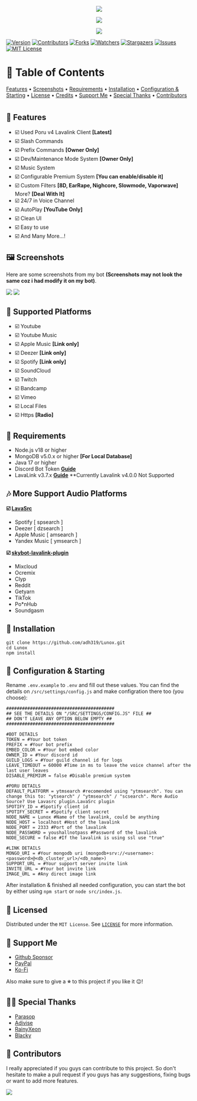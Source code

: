 <p align="center">
<img src="https://capsule-render.vercel.app/api?type=waving&color=gradient&height=200&section=header&text=Lunox&fontSize=80&fontAlignY=35&animation=twinkling&fontColor=gradient"/> 
</p>

<p align="center"> 
  <a href="https://ko-fi.com/adh319" target="_blank"> <img src="https://ko-fi.com/img/githubbutton_sm.svg"/> </a>
</p>

<p align="center"> 
  <a href="https://discord.gg/xhTVzbS5NU" target="_blank"> <img src="https://discordapp.com/api/guilds/1056011738950156359/widget.png?style=banner2"/> </a>
</p>

[![Version][version-shield]](version-url) [![Contributors][contributors-shield]][contributors-url] [![Forks][forks-shield]][forks-url]
[![Watchers][watchers-shield]][watchers-url] [![Stargazers][stars-shield]][stars-url] [![Issues][issues-shield]][issues-url]
[![MIT License][license-shield]][license-url]

# 📒 Table of Contents

[Features](#-features) • [Screenshots](#%EF%B8%8F-screenshots) • [Requirements](#-requirements) • [Installation](#-installation) •
[Configuration & Starting](#-configuration--starting) • [License](#-license) • [Credits](#-credits) • [Support Me](#-support-me) •
[Special Thanks](#-special-thanks) • [Contributors](#-contributors)

#

## 📢 Features

-   ☑️ Used Poru v4 Lavalink Client **[Latest]**
-   ☑️ Slash Commands
-   ☑️ Prefix Commands **[Owner Only]**
-   ☑️ Dev/Maintenance Mode System **[Owner Only]**
-   ☑️ Music System
-   ☑️ Configurable Premium System **[You can enable/disable it]**
-   ☑️ Custom Filters **[8D, EarRape, Nighcore, Slowmode, Vaporwave]** More? **[Deal With It]**
-   ☑️ 24/7 in Voice Channel
-   ☑️ AutoPlay **[YouTube Only]**
-   ☑️ Clean UI
-   ☑️ Easy to use
-   ☑️ And Many More...!

## 🖼️ Screenshots

Here are some screenshots from my bot **(Screenshots may not look the same coz i had modify it on my bot)**.

<p>
<img src="https://cdn.discordapp.com/attachments/1014342568554811443/1093098769907732500/image.png"/>  <img src="https://cdn.discordapp.com/attachments/1014342568554811443/1093099116818612234/image.png"/>
</p>

## 🎵 Supported Platforms

-   ☑️ Youtube
-   ☑️ Youtube Music
-   ☑️ Apple Music **[Link only]**
-   ☑️ Deezer **[Link only]**
-   ☑️ Spotify **[Link only]**
-   ☑️ SoundCloud
-   ☑️ Twitch
-   ☑️ Bandcamp
-   ☑️ Vimeo
-   ☑️ Local Files
-   ☑️ Https **[Radio]**

## 📌 Requirements

-   Node.js v18 or higher
-   MongoDB v5.0.x or higher **[For Local Database]**
-   Java 17 or higher
-   Discord Bot Token **[Guide](https://discordjs.guide/preparations/setting-up-a-bot-application.html#creating-your-bot)**
-   LavaLink v3.7.x **[Guide](https://github.com/lavalink-devs/Lavalink)** **Currently Lavalink v4.0.0 Not Supported

## 🎶 More Support Audio Platforms

**☑️ [LavaSrc](https://github.com/topi314/LavaSrc)**

-   Spotify [ spsearch ]
-   Deezer [ dzsearch ]
-   Apple Music [ amsearch ]
-   Yandex Music [ ymsearch ]

**☑️ [skybot-lavalink-plugin](https://github.com/DuncteBot/skybot-lavalink-plugin)**

-   Mixcloud
-   Ocremix
-   Clyp
-   Reddit
-   Getyarn
-   TikTok
-   Po\*nHub
-   Soundgasm

## 📝 Installation

```
git clone https://github.com/adh319/Lunox.git
cd Lunox
npm install
```

## 🚀 Configuration & Starting

Rename `.env.example` to `.env` and fill out these values. You can find the details on `/src/settings/config.js` and make configration there
too (you choose):

```
#########################################
## SEE THE DETAILS ON "/SRC/SETTINGS/CONFIG.JS" FILE ##
## DON'T LEAVE ANY OPTION BELOW EMPTY ##
#########################################

#BOT DETAILS
TOKEN = #Your bot token
PREFIX = #Your bot prefix
EMBED_COLOR = #Your bot embed color
OWNER_ID = #Your discord id
GUILD_LOGS = #Your guild channel id for logs
LEAVE_TIMEOUT = 60000 #Time in ms to leave the voice channel after the last user leaves
DISABLE_PREMIUM = false #Disable premium system

#PORU DETAILS
DEFAULT_PLATFORM = ytmsearch #recomended using "ytmsearch". You can change this to: "ytsearch" / "ytmsearch" / "scsearch". More Audio Source? Use Lavasrc plugin.LavaSrc plugin
SPOTIFY_ID = #Spotify client id
SPOTIFY_SECRET = #Spotify client secret
NODE_NAME = Lunox #Name of the lavalink, could be anything
NODE_HOST = localhost #Host of the lavalink
NODE_PORT = 2333 #Port of the lavalink
NODE_PASSWORD = youshallnotpass #Password of the lavalink
NODE_SECURE = false #If the lavalink is using ssl use "true"

#LINK DETAILS
MONGO_URI = #Your mongodb uri (mongodb+srv://<username>:<password>@<db_cluster_url>/<db_name>)
SUPPORT_URL = #Your support server invite link
INVITE_URL = #Your bot invite link
IMAGE_URL = #Any direct image link
```

After installation & finished all needed configuration, you can start the bot by either using `npm start` or `node src/index.js`.

## 🔐 Licensed

Distributed under the `MIT License`. See [`LICENSE`](https://github.com/adh319/Lunox/blob/main/LICENSE) for more information.

## 💝 Support Me

-   [Github Sponsor](https://github.com/sponsors/adh319)
-   [PayPal](https://paypal.me/LunoxBot)
-   [Ko-Fi](https://ko-fi.com/adh319)

Also make sure to give a **⭐** to this project if you like it 😉!

## 🙏🏻 Special Thanks

-   [Parasop](https://github.com/parasop)
-   [Adivise](https://github.com/Adivise)
-   [RainyXeon](https://github.com/RainyXeon)
-   [Blacky](https://github.com/brblacky)

## 👥 Contributors

I really appreciated if you guys can contribute to this project. So don't hesitate to make a pull request if you guys has any suggestions,
fixing bugs or want to add more features.

<a href="https://github.com/adh319/Lunox/graphs/contributors">
  <img src="https://contributors-img.web.app/image?repo=adh319/Lunox" />
</a>

[version-shield]: https://img.shields.io/github/package-json/v/adh319/Lunox?style=for-the-badge
[contributors-shield]: https://img.shields.io/github/contributors/adh319/Lunox.svg?style=for-the-badge
[contributors-url]: https://github.com/adh319/Lunox/graphs/contributors
[forks-shield]: https://img.shields.io/github/forks/adh319/Lunox.svg?style=for-the-badge
[forks-url]: https://github.com/adh319/Lunox/network/members
[watchers-shield]: https://img.shields.io/github/watchers/adh319/Lunox?style=for-the-badge
[watchers-url]: https://github.com/adh319/Lunox
[stars-shield]: https://img.shields.io/github/stars/adh319/Lunox.svg?style=for-the-badge
[stars-url]: https://github.com/adh319/Lunox/stargazers
[issues-shield]: https://img.shields.io/github/issues/adh319/Lunox.svg?style=for-the-badge
[issues-url]: https://github.com/adh319/Lunox/issues
[license-shield]: https://img.shields.io/github/license/adh319/Lunox.svg?style=for-the-badge
[license-url]: https://github.com/adh319/Lunox/blob/main/LICENSE
[spon-img]: https://media.discordapp.net/attachments/979364157541462066/982734017671606322/Vultr_Logo_Download_Vector.png

